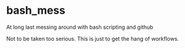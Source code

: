 # bash_mess
At long last messing around with bash scripting and github

Not to be taken too serious. This is just to get the hang of workflows.
